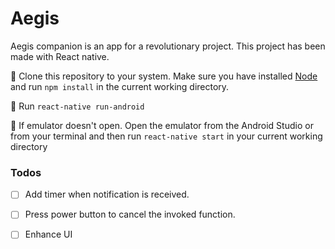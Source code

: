 # Aegis

Aegis companion is an app for a revolutionary project. This project has been made with React native.

:pencil: Clone this repository to your system. Make sure you have installed [Node](http://nodejs.org/) and run `npm install` in the current working directory.

:pencil: Run `react-native run-android`

:pencil: If emulator doesn't open. Open the emulator from the Android Studio or from your terminal and then run `react-native start` in your current working directory

### Todos

- [ ] Add timer when notification is received.
- [ ] Press power button to cancel the invoked function. 
- [ ] Enhance UI

